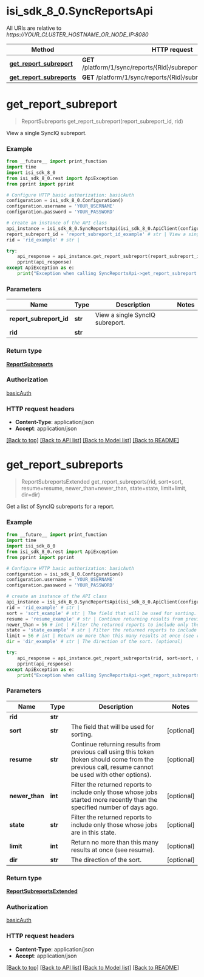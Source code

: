 # isi_sdk_8_0.SyncReportsApi

All URIs are relative to *https://YOUR_CLUSTER_HOSTNAME_OR_NODE_IP:8080*

Method | HTTP request | Description
------------- | ------------- | -------------
[**get_report_subreport**](SyncReportsApi.md#get_report_subreport) | **GET** /platform/1/sync/reports/{Rid}/subreports/{ReportSubreportId} | 
[**get_report_subreports**](SyncReportsApi.md#get_report_subreports) | **GET** /platform/1/sync/reports/{Rid}/subreports | 


# **get_report_subreport**
> ReportSubreports get_report_subreport(report_subreport_id, rid)



View a single SyncIQ subreport.

### Example
```python
from __future__ import print_function
import time
import isi_sdk_8_0
from isi_sdk_8_0.rest import ApiException
from pprint import pprint

# Configure HTTP basic authorization: basicAuth
configuration = isi_sdk_8_0.Configuration()
configuration.username = 'YOUR_USERNAME'
configuration.password = 'YOUR_PASSWORD'

# create an instance of the API class
api_instance = isi_sdk_8_0.SyncReportsApi(isi_sdk_8_0.ApiClient(configuration))
report_subreport_id = 'report_subreport_id_example' # str | View a single SyncIQ subreport.
rid = 'rid_example' # str | 

try:
    api_response = api_instance.get_report_subreport(report_subreport_id, rid)
    pprint(api_response)
except ApiException as e:
    print("Exception when calling SyncReportsApi->get_report_subreport: %s\n" % e)
```

### Parameters

Name | Type | Description  | Notes
------------- | ------------- | ------------- | -------------
 **report_subreport_id** | **str**| View a single SyncIQ subreport. | 
 **rid** | **str**|  | 

### Return type

[**ReportSubreports**](ReportSubreports.md)

### Authorization

[basicAuth](../README.md#basicAuth)

### HTTP request headers

 - **Content-Type**: application/json
 - **Accept**: application/json

[[Back to top]](#) [[Back to API list]](../README.md#documentation-for-api-endpoints) [[Back to Model list]](../README.md#documentation-for-models) [[Back to README]](../README.md)

# **get_report_subreports**
> ReportSubreportsExtended get_report_subreports(rid, sort=sort, resume=resume, newer_than=newer_than, state=state, limit=limit, dir=dir)



Get a list of SyncIQ subreports for a report.

### Example
```python
from __future__ import print_function
import time
import isi_sdk_8_0
from isi_sdk_8_0.rest import ApiException
from pprint import pprint

# Configure HTTP basic authorization: basicAuth
configuration = isi_sdk_8_0.Configuration()
configuration.username = 'YOUR_USERNAME'
configuration.password = 'YOUR_PASSWORD'

# create an instance of the API class
api_instance = isi_sdk_8_0.SyncReportsApi(isi_sdk_8_0.ApiClient(configuration))
rid = 'rid_example' # str | 
sort = 'sort_example' # str | The field that will be used for sorting. (optional)
resume = 'resume_example' # str | Continue returning results from previous call using this token (token should come from the previous call, resume cannot be used with other options). (optional)
newer_than = 56 # int | Filter the returned reports to include only those whose jobs started more recently than the specified number of days ago. (optional)
state = 'state_example' # str | Filter the returned reports to include only those whose jobs are in this state. (optional)
limit = 56 # int | Return no more than this many results at once (see resume). (optional)
dir = 'dir_example' # str | The direction of the sort. (optional)

try:
    api_response = api_instance.get_report_subreports(rid, sort=sort, resume=resume, newer_than=newer_than, state=state, limit=limit, dir=dir)
    pprint(api_response)
except ApiException as e:
    print("Exception when calling SyncReportsApi->get_report_subreports: %s\n" % e)
```

### Parameters

Name | Type | Description  | Notes
------------- | ------------- | ------------- | -------------
 **rid** | **str**|  | 
 **sort** | **str**| The field that will be used for sorting. | [optional] 
 **resume** | **str**| Continue returning results from previous call using this token (token should come from the previous call, resume cannot be used with other options). | [optional] 
 **newer_than** | **int**| Filter the returned reports to include only those whose jobs started more recently than the specified number of days ago. | [optional] 
 **state** | **str**| Filter the returned reports to include only those whose jobs are in this state. | [optional] 
 **limit** | **int**| Return no more than this many results at once (see resume). | [optional] 
 **dir** | **str**| The direction of the sort. | [optional] 

### Return type

[**ReportSubreportsExtended**](ReportSubreportsExtended.md)

### Authorization

[basicAuth](../README.md#basicAuth)

### HTTP request headers

 - **Content-Type**: application/json
 - **Accept**: application/json

[[Back to top]](#) [[Back to API list]](../README.md#documentation-for-api-endpoints) [[Back to Model list]](../README.md#documentation-for-models) [[Back to README]](../README.md)


